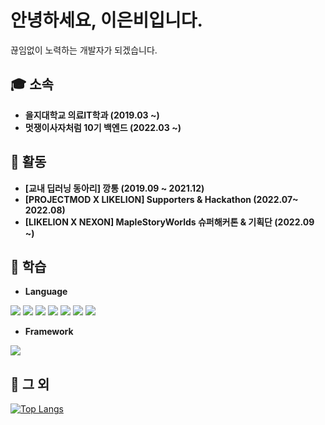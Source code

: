 # 안녕하세요, 이은비입니다.
끊임없이 노력하는 개발자가 되겠습니다.

## 🎓 소속
- **을지대학교 의료IT학과 (2019.03 ~)**
- **멋쟁이사자처럼 10기 백엔드 (2022.03 ~)**

## 📄 활동
- **[교내 딥러닝 동아리] 깡통 (2019.09 ~ 2021.12)**
- **[PROJECTMOD X LIKELION] Supporters & Hackathon (2022.07~ 2022.08)**
- **[LIKELION X NEXON] MapleStoryWorlds 슈퍼해커톤 & 기획단 (2022.09 ~)**

## 📝 학습
- **Language**

<img src="https://img.shields.io/badge/Python-3776AB?style=flat-square&logo=python&logoColor=white"/> <img src="https://img.shields.io/badge/Java-B45F04?style=flat-square&logo=java&logoColor=white"/> <img src="https://img.shields.io/badge/HTML5-E34F26?style=flat-square&logo=html5&logoColor=white"/> <img src="https://img.shields.io/badge/CSS3-1572B6?style=flat-square&logo=css3&logoColor=white"/> <img src="https://img.shields.io/badge/C-A8B9CC?style=flat-square&logo=c&logoColor=white"/> <img src="https://img.shields.io/badge/Lua-2C2D72?style=flat-square&logo=lua&logoColor=white"/> <img src="https://img.shields.io/badge/JavaScript-F7DF1E?style=flat-square&logo=javascript&logoColor=white"/> 
- **Framework**

<img src="https://img.shields.io/badge/Django-092E20?style=flat-square&logo=django&logoColor=white"/>

## 📑 그 외
[![Top Langs](https://github-readme-stats.vercel.app/api/top-langs/?username=anuraghazra&layout=compact)](https://github.com/anuraghazra/github-readme-stats)
